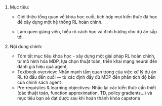 1. Mục tiêu: 

    - Giới thiệu tổng quan về khóa học cuối, tích hợp mọi kiến thức đã học để xây dựng một hệ thống RL hoàn chỉnh.

    - Làm quen giảng viên, hiểu rõ cách học và định hướng cho dự án sắp tới.

2. Nội dung chính:

    - Tóm tắt mục tiêu khóa học - xây dựng một giải pháp RL hoàn chỉnh, từ mô hình hóa MDP, lựa chọn thuật toán, triển khai mạng neural đến đánh giá hiệu quả agent.
    - Textbook overview: Nhấn mạnh tầm quan trọng của việc xử lý dự án RL từ đầu đến cuối — từ xác định đầy đủ MDP đến phân tích độ bền của chính sách agent .
    - Pre‑requisites & learning objectives: Nhắc lại các kiến thức cần thiết (các thuật toán, function approximation, TD, policy gradients…) và mục tiêu bạn sẽ đạt được sau khi hoàn thành khóa capstone